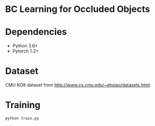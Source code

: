 # BC Learning for Occluded Objects

# Dependencies

 - Python 3.6+
 - Pytorch 1.2+

# Dataset

CMU KO8 dataset from http://www.cs.cmu.edu/~ehsiao/datasets.html

# Training

  `python train.py`
